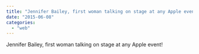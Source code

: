 ```yaml
---
title: "Jennifer Bailey, first woman talking on stage at any Apple event!"
date: "2015-06-08"
categories: 
  - "web"
---
```


Jennifer Bailey, first woman talking on stage at any Apple event!
